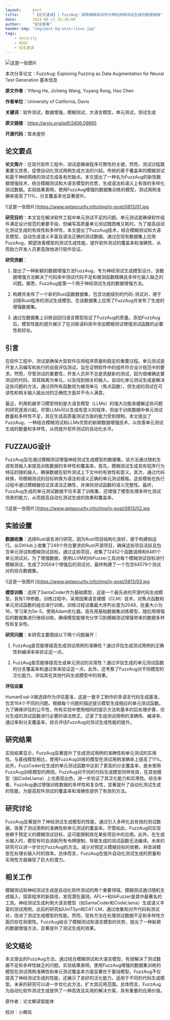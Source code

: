 ```yaml
---
layout:     post
title:      "【论文速读】| FuzzAug：探索模糊测试作为神经网络测试生成的数据增强"
date:       2024-08-13 15:30:00
author:     "安全极客"
header-img: "img/post-bg-unix-linux.jpg"
tags:
    - Security
    - AIGC
    - 论文速读
---
```



![这是一张图片](https://www.gptsecurity.info/img/in-post/0807/01.jpg)


本次分享论文：FuzzAug: Exploring Fuzzing as Data Augmentation for Neural Test Generation
基本信息

**原文作者**：Yifeng He, Jicheng Wang, Yuyang Rong, Hao Chen

**作者单位**：University of California, Davis

**关键词**：软件测试，数据增强，模糊测试，大语言模型，单元测试，测试生成

**原文链接**：https://arxiv.org/pdf/2406.08665

**开源代码**：暂未提供

## 论文要点

**论文简介**：在现代软件工程中，测试是确保程序可靠性的关键。然而，测试过程既重要又昂贵，促使自动化测试用例生成方法的兴起。传统的基于覆盖率的模糊测试和基于神经网络的测试生成各有优缺点。本文提出了一种名为FuzzAug的新型数据增强技术，结合模糊测试和大语言模型的优势，生成语法和语义上有效的多样化测试数据。实验结果表明，使用FuzzAug增强的数据集训练的模型，测试用例准确率提高了11%，分支覆盖率也显著提升。

![这是一张图片](https://www.gptsecurity.info/img/in-post/0813/01.jpg

**研究目的**：本文旨在解决软件工程中单元测试不足的问题。单元测试是确保软件组件满足设计规范的重要手段，但编写高质量单元测试既困难又耗时。为了提高自动化测试生成的有效性和多样性，本文提出了FuzzAug技术，结合模糊测试和大语言模型，自动生成语义丰富且语法正确的测试数据。通过在现有数据集上应用FuzzAug，期望改善模型的测试生成性能，提升软件测试的覆盖率和准确性，从而助力开发人员更高效地进行软件验证。

**研究贡献**：

1. 提出了一种新颖的数据增强方法FuzzAug，专为神经测试生成模型设计。该数据增强方法解决了代码库中测试代码不足和被测函数精确且多样化输入缺乏的问题。据悉，FuzzAug是第一个用于神经测试生成的数据增强方法。

2. 构建并发布了一个新的Rust函数数据集，包含功能级别的代码-测试对，用于训练Rust程序的测试生成模型。在该数据集上应用了FuzzAug并发布了生成的增强数据集。

3. 通过在数据集上训练自回归语言模型验证了FuzzAug的质量。添加FuzzAug后，模型性能的提升展示了在训练语料库中添加模糊测试增强测试函数的必要性和好处。
   
## 引言

在软件工程中，测试是确保大型软件应用程序质量和稳定的重要过程。单元测试是开发人员编写和执行的自我评估测试，旨在证明软件中的组件符合设计规范中的要求。然而，尽管测试的重要性，开发人员并不总是贡献新的测试，因为很难确定要测试的代码，将其隔离为单元，以及找到相关的输入。自动化单元测试生成是解决这些问题的方法，通过将所有函数视为被测单元（焦点函数），但生成的测试在可读性和相关输入输出对的正确性方面并不令人满意。

最近，利用机器学习模型特别是大语言模型（LLMs）的强大功能来缓解这些问题的研究逐渐兴起。尽管LLMs可以生成有意义的程序，但由于训练数据中单元测试数量和多样性不足，其在生成高质量测试方面的能力受到限制。本文提出了FuzzAug，一种结合模糊测试和LLMs优势的新颖数据增强技术，以改善单元测试生成的数量和多样性，从而提升软件测试的自动化水平。

## FUZZAUG设计

FuzzAug旨在通过模糊测试增强神经测试生成模型的数据集。该方法通过随机生成有效输入来提高训练数据的多样性和覆盖率。首先，模糊测试生成具有程序行为特征的随机输入，确保数据在软件测试上下文中的有效性和意义。其次，通过代码转换，将模糊测试的目标转换为语法和语义正确的单元测试模板。这些模板在执行过程中通过模糊器验证其语法正确性，并保持测试函数的语义完整性。最终，FuzzAug生成的单元测试数据不仅丰富了训练集，还增强了模型处理多样化测试场景的能力，从而提高自动化测试生成的效果和覆盖率。

![这是一张图片](https://www.gptsecurity.info/img/in-post/0813/02.jpg

## 实验设置

**数据收集**：选择Rust语言进行研究，因为Rust项目结构化良好，便于构建和运行。从GitHub上收集了249个符合要求的Rust开源项目，确保这些项目活跃且包含单元测试和模糊测试目标。通过这些项目，收集了12452个函数调用和6481个单元测试对。为了增强数据，使用LLVM的libFuzzer工具对每个模糊测试目标进行模糊测试，生成了20504个增强后的测试对，最终构建了一个包含64579个测试对的综合数据集。

![这是一张图片](https://www.gptsecurity.info/img/in-post/0813/03.jpg


**模型训练**：选用了SantaCoder作为基础模型，这是一个最先进的开源代码生成模型，具有1.1B参数。训练过程中，采用因果语言建模（CLM）技术，对焦点函数和单元测试函数的组合进行训练。训练过程设置最大序列长度为2048，批量大小为16，学习率为5e-5，使用Adam优化器。首先用基础数据集训练模型，随后用增强后的数据集进行继续训练，确保模型能够充分学习到模糊测试增强带来的数据多样性和复杂性。

**研究问题**：本研究主要围绕以下两个问题展开：

1. FuzzAug是否能够提高生成测试用例的准确性？通过评估生成测试用例的正确性和编译率来验证这一点。

2. FuzzAug是否能够提高生成单元测试的实用性？通过评估生成的单元测试函数的分支覆盖率和通过率来验证这一点。此外，还考察了FuzzAug对不同模型的泛化能力，评估其在其他代码生成模型中的效果。

**评估设置**

HumanEval-X被选择作为评估基准，这是一套手工制作的多语言代码生成基准，包含164个不同的问题。根据每个问题的描述提示模型生成相应的单元测试函数。为了确保评估的公平性，所有实验中使用相同的提示方法和基本的后处理步骤，仅对生成的测试函数进行必要的语法修正。记录了生成测试用例的准确性、编译率、通过率和分支覆盖率，综合评估FuzzAug对测试生成性能的提升。

## 研究结果

实验结果显示，FuzzAug显著提升了生成测试用例的准确性和单元测试的实用性。与基线模型相比，使用FuzzAug训练的模型在测试用例准确率上提高了11%。此外，FuzzCoder在生成的单元测试函数中达到了更高的分支覆盖率，是未使用FuzzAug训练模型的两倍。FuzzAug对不同的代码生成模型同样有效，在其他模型（如CodeLlama）上也表现出色，进一步验证了其泛化能力和实用性。综合来看，FuzzAug通过增强训练数据的多样性和复杂性，显著提升了自动化测试生成的性能，为提高软件测试的覆盖率和准确性提供了有效的方法。

## 研究讨论 

FuzzAug显著提升了神经测试生成模型的性能，通过引入多样化且有效的测试数据，改善了测试用例的准确性和单元测试的覆盖率。尽管如此，FuzzAug的实现依赖于预定义的模糊测试目标，这可能限制其在某些项目中的应用。此外，在生成长输入时，模型有时会消耗所有令牌限制，导致生成的测试函数无法编译。未来的研究可以进一步优化FuzzAug的方法，减少对预定义模糊目标的依赖，并改进模型在处理长输入时的效率。总体而言，FuzzAug在提升自动化测试生成的质量和实用性方面展现了巨大的潜力。

## 相关工作

模糊测试和神经测试生成是自动化软件测试的两个重要领域。模糊测试通过随机生成输入，探索程序的新路径，发现潜在漏洞。AFL++和libFuzzer是其中最著名的工具。神经测试生成利用大语言模型（如SantaCoder和CodeLlama）生成语义丰富的测试用例。此前的研究如UniTSyn和CAT-LM，通过收集和对齐代码和测试对，改进了测试生成模型的性能。然而，现有方法在处理测试数据不足和多样性方面仍存在局限性。FuzzAug结合了模糊测试和语言模型的优势，提出了一种新颖的数据增强方法，显著提升了测试生成的效果。

## 论文结论

本文提出的FuzzAug方法，通过结合模糊测试和大语言模型，有效解决了测试数据不足和多样性缺乏的问题。实验结果表明，使用FuzzAug增强的数据集训练的模型在测试用例准确性和单元测试覆盖率方面显著优于基线模型。FuzzAug不仅提高了神经测试生成的性能，还展示了良好的泛化能力，适用于不同的代码生成模型。未来的研究可以进一步优化此方法，扩大其应用范围。总体而言，FuzzAug为自动化软件测试生成提供了一种高效且实用的解决方案，具有重要的应用价值。

原作者：论文解读智能体

校对：小椰风





